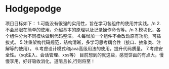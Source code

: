 # Hodgepodge

项目目标如下：
1.可能没有很强的实用性，旨在学习各组件的使用并实践。/n
2.不会局限在简单的使用，介绍基本的原理以及记录操作命令等。/n
3.模块化，各个组件分为不同模块做到代码整洁。
4.每增加一个组件不会改动原有功能，可插拔式。
5.注重架构代码规范，结构清晰，多学习思考耦合性（接口、抽象类、注解等的使用）。
6.考虑设计模式和java高级用法的使用，提升代码质量。
7.考虑安全性。（sql注入、会话管理、xss等）
目前想到的就这些，感觉饼画的有点大，慢慢享用，好好吸收消化，道阻且长,行则将至！
